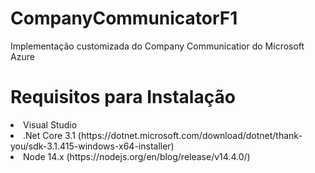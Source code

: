 # CompanyCommunicatorF1
Implementação customizada do Company Communicatior do Microsoft Azure

# Requisitos para Instalação

<li> Visual Studio </li>

<li>.Net Core 3.1 (https://dotnet.microsoft.com/download/dotnet/thank-you/sdk-3.1.415-windows-x64-installer)</li>

<li>Node 14.x (https://nodejs.org/en/blog/release/v14.4.0/)</li>
